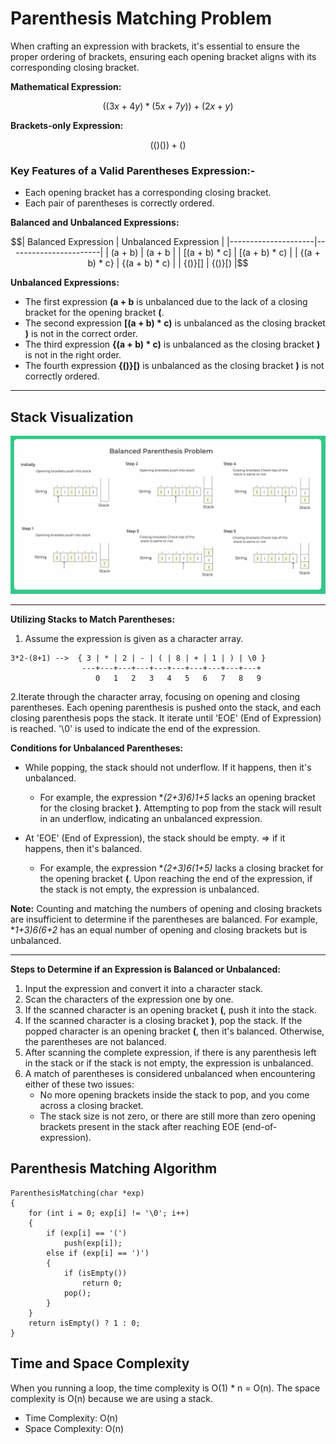 # Parenthesis Matching Problem

When crafting an expression with brackets, it's essential to ensure the proper ordering of brackets, ensuring each opening bracket aligns with its corresponding closing bracket.

**Mathematical Expression:**

```math
((3x + 4y) * (5x + 7y)) + (2x + y)
```

**Brackets-only Expression:**

```math
( ( ) ( ) ) + ( )
```

### Key Features of a Valid Parentheses Expression:-

- Each opening bracket has a corresponding closing bracket.
- Each pair of parentheses is correctly ordered.

**Balanced and Unbalanced Expressions:**

```math
| Balanced Expression | Unbalanced Expression |
|---------------------|-----------------------|
|       (a + b)       |         (a + b        |
|     [(a + b) * c]   |       [(a + b) * c)   |
|     {(a + b) * c}   |       {(a + b) * c)   |
|     {()}[]          |       {()}[)          |
```

**Unbalanced Expressions:**

- The first expression **(a + b** is unbalanced due to the lack of a closing bracket for the opening bracket **(**.
- The second expression **[(a + b) * c)** is unbalanced as the closing bracket **)** is not in the correct order.
- The third expression **{(a + b) * c)** is unbalanced as the closing bracket **)** is not in the right order.
- The fourth expression **{()}[)** is unbalanced as the closing bracket **)** is not correctly ordered.

---

## Stack Visualization

![Stack Visualization](images/stack_visualization.jpg)

---
**Utilizing Stacks to Match Parentheses:**

1. Assume the expression is given as a character array.

```text
3*2-(8+1) -->  { 3 | * | 2 | - | ( | 8 | + | 1 | ) | \0 }
                ---+---+---+---+---+---+---+---+---+---+
                   0   1   2   3   4   5   6   7   8   9
```

2.Iterate through the character array, focusing on opening and closing parentheses. Each opening parenthesis is pushed onto the stack, and each closing parenthesis pops the stack. It iterate until 'EOE'  (End of Expression) is reached. '\0' is used to indicate the end of the expression.

**Conditions for Unbalanced Parentheses:**

- While popping, the stack should not underflow. If it happens, then it's unbalanced.
  - For example, the expression **(2+3)*6)1+5** lacks an opening bracket for the closing bracket **)**. Attempting to pop from the stack will result in an underflow, indicating an unbalanced expression.

- At 'EOE' (End of Expression), the stack should be empty. => if it happens, then it's balanced.
  - For example, the expression **(2+3)*6(1+5)** lacks a closing bracket for the opening bracket **(**. Upon reaching the end of the expression, if the stack is not empty, the expression is unbalanced.

**Note:**
Counting and matching the numbers of opening and closing brackets are insufficient to determine if the parentheses are balanced. For example, **1+3)*6(6+2** has an equal number of opening and closing brackets but is unbalanced.

---
**Steps to Determine if an Expression is Balanced or Unbalanced:**

1. Input the expression and convert it into a character stack.
2. Scan the characters of the expression one by one.
3. If the scanned character is an opening bracket **(**, push it into the stack.
4. If the scanned character is a closing bracket **)**, pop the stack. If the popped character is an opening bracket **(**, then it's balanced. Otherwise, the parentheses are not balanced.
5. After scanning the complete expression, if there is any parenthesis left in the stack or if the stack is not empty, the expression is unbalanced.
6. A match of parentheses is considered unbalanced when encountering either of these two issues:
   - No more opening brackets inside the stack to pop, and you come across a closing bracket.
   - The stack size is not zero, or there are still more than zero opening brackets present in the stack after reaching EOE (end-of-expression).

## Parenthesis Matching Algorithm

```text
ParenthesisMatching(char *exp)
{
    for (int i = 0; exp[i] != '\0'; i++)
    {
        if (exp[i] == '(')
            push(exp[i]);
        else if (exp[i] == ')')
        {
            if (isEmpty())
                return 0;
            pop();
        }
    }
    return isEmpty() ? 1 : 0;
}
```

## Time and Space Complexity

When you running a loop, the time complexity is O(1) * n = O(n). The space complexity is O(n) because we are using a stack.

- Time Complexity: O(n)
- Space Complexity: O(n)
